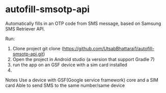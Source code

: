 # autofill-smsotp-api
Automatically fills in an OTP code from SMS message, based on Samsung SMS Retriever API.

Run:
1. Clone project git clone (https://github.com/UtsabBhattarai1/autofill-smsotp-api.git)
2. Open the project in Android studio (a version that support Gradle 7)
3. run the app on an GSF device with a sim card installed
4. 
Notes
Use a device with GSF(Google service framework) core and a SIM card
Able to send  SMS to the same number/same device
